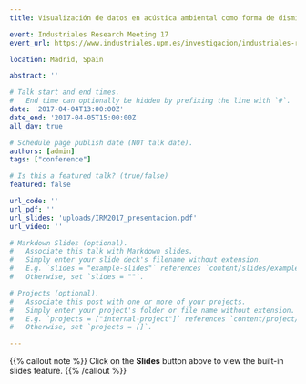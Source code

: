 ```yaml
---
title: Visualización de datos en acústica ambiental como forma de disminuir las molestias por ruido

event: Industriales Research Meeting 17
event_url: https://www.industriales.upm.es/investigacion/industriales-research-meeting/ii-industriales-research-meeting/

location: Madrid, Spain

abstract: ''

# Talk start and end times.
#   End time can optionally be hidden by prefixing the line with `#`.
date: '2017-04-04T13:00:00Z'
date_end: '2017-04-05T15:00:00Z'
all_day: true

# Schedule page publish date (NOT talk date).
authors: [admin]
tags: ["conference"]

# Is this a featured talk? (true/false)
featured: false

url_code: ''
url_pdf: ''
url_slides: 'uploads/IRM2017_presentacion.pdf'
url_video: ''

# Markdown Slides (optional).
#   Associate this talk with Markdown slides.
#   Simply enter your slide deck's filename without extension.
#   E.g. `slides = "example-slides"` references `content/slides/example-slides.md`.
#   Otherwise, set `slides = ""`.

# Projects (optional).
#   Associate this post with one or more of your projects.
#   Simply enter your project's folder or file name without extension.
#   E.g. `projects = ["internal-project"]` references `content/project/deep-learning/index.md`.
#   Otherwise, set `projects = []`.

---
```


{{% callout note %}}
Click on the **Slides** button above to view the built-in slides feature.
{{% /callout %}}

